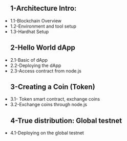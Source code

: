  <ul>
	<h2>1-Architecture Intro:</h2>
	<li>1.1-Blockchain Overview</li>
	<li>1.2-Environment and tool setup</li>
	<li>1.3-Hardhat Setup</li></ul>
<ul>
   <h2>2-Hello World dApp</h2>
	<li>2.1-Basic of dApp</li>
	<li>2.2-Deploying the dApp</li>
	<li>2.3-Access contract from node.js</li></ul>

<ul><h2>3-Creating a Coin (Token)</h2>
    <li>3.1- Token smart contract, exchange coins </li>
    <li>3.2-Exchange coins through node.js</li></ul>
    
<ul><h2>4-True distribution: Global testnet</h2>
    <li>4.1-Deploying on the global testnet </li></ul>
